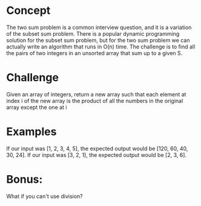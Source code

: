 # Concept 
The two sum problem is a common interview question, and it is a variation of the subset sum problem. There is a popular dynamic programming solution for the subset sum problem, but for the two sum problem we can actually write an algorithm that runs in O(n) time. The challenge is to find all the pairs of two integers in an unsorted array that sum up to a given S. 

# Challenge
Given an array of integers, return a new array such that each element at index i of the new array is the product of all the numbers in the original array except the one at i

# Examples
 If our input was [1, 2, 3, 4, 5], the expected output would be [120, 60, 40, 30, 24]. If our input was [3, 2, 1], the expected output would be [2, 3, 6].

# Bonus: 
What if you can't use division?